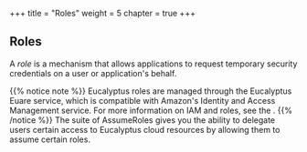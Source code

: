 +++
title = "Roles"
weight = 5
chapter = true
+++


## Roles
A *role* is a mechanism that allows applications to request temporary security credentials on a user or application's behalf. 


{{% notice note %}}
Eucalyptus roles are managed through the Eucalyptus Euare service, which is compatible with Amazon's Identity and Access Management service. For more information on IAM and roles, see the . 
{{% /notice %}}
The suite of AssumeRoles gives you the ability to delegate users certain access to Eucalyptus cloud resources by allowing them to assume certain roles. 

